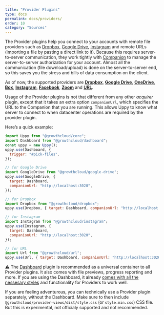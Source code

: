 ```yaml
---
title: "Provider Plugins"
type: docs
permalink: docs/providers/
order: 10
category: "Sources"
---
```


The Provider plugins help you connect to your accounts with remote file providers such as [Dropbox](https://dropbox.com), [Google Drive](https://drive.google.com), [Instagram](https://instagram.com) and remote URLs (importing a file by pasting a direct link to it). Because this requires server-to-server communication, they work tightly with [Companion](https://github.com/transloadit/uppy/tree/main/packages/%40uppy/companion) to manage the server-to-server authorization for your account. Almost all the communication (file download/upload) is done on the server-to-server end, so this saves you the stress and bills of data consumption on the client.

As of now, the supported providers are [**Dropbox**](/docs/dropbox), [**Google Drive**](/docs/google-drive), [**OneDrive**](/docs/onedrive/), [**Box**](/docs/box/), [**Instagram**](/docs/instagram), [**Facebook**](/docs/facebook/), [**Zoom**](/docs/zoom/) and [**URL**](/docs/url).

Usage of the Provider plugins is not that different from any other _acquirer_ plugin, except that it takes an extra option `companionUrl`, which specifies the URL to the Companion that you are running. This allows Uppy to know what server to connect to when datacenter operations are required by the provider plugin.

Here’s a quick example:

<!-- eslint-disable import/first, import/newline-after-import -->

```js
import Uppy from "@growthcloud/core";
import Dashboard from "@growthcloud/dashboard";
const uppy = new Uppy();
uppy.use(Dashboard, {
  trigger: "#pick-files",
});

// for Google Drive
import GoogleDrive from "@growthcloud/google-drive";
uppy.use(GoogleDrive, {
  target: Dashboard,
  companionUrl: "http://localhost:3020",
});

// for Dropbox
import Dropbox from "@growthcloud/dropbox";
uppy.use(Dropbox, { target: Dashboard, companionUrl: "http://localhost:3020" });

// for Instagram
import Instagram from "@growthcloud/instagram";
uppy.use(Instagram, {
  target: Dashboard,
  companionUrl: "http://localhost:3020",
});

// for URL
import Url from "@growthcloud/url";
uppy.use(Url, { target: Dashboard, companionUrl: "http://localhost:3020" });
```

⚠️ The [Dashboard](/docs/dashboard) plugin is recommended as a universal container to all Provider plugins. It also comes with file previews, progress reporting and more. If you are using the Dashboard, it already [comes with all the nessesary styles](/docs/dashboard/#CSS) and functionality for Providers to work well.

If you are feeling adventurous, you can technically use a Provider plugin separately, without the Dashboard. Make sure to then include `@growthcloud/provider-views/dist/style.css` (or `style.min.css`) CSS file. But this is experimental, not officialy supported and not recommended.
